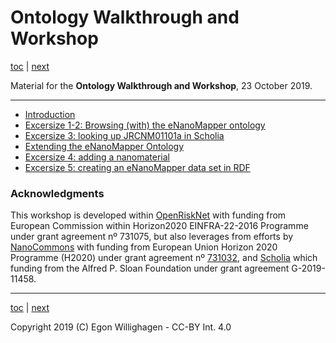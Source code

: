 # Ontology Walkthrough and Workshop

[toc](./README.md) | [next](intro.md)

Material for the **Ontology Walkthrough and Workshop**, 23 October 2019.

---

* [Introduction](intro.md)
* [Excersize 1-2: Browsing (with) the eNanoMapper ontology](browsing.md)
* [Excersize 3: looking up JRCNM01101a in Scholia](scholia.md)
* [Extending the eNanoMapper Ontology](extending.md)
* [Excersize 4: adding a nanomaterial](nanomaterial.md)
* [Excersize 5: creating an eNanoMapper data set in RDF](rdf.md)

### Acknowledgments

This workshop is developed within [OpenRiskNet](https://openrisknet.org/) with funding from European Commission within Horizon2020
EINFRA-22-2016 Programme under grant agreement nº 731075, 
but also leverages from efforts by [NanoCommons](https://www.nanocommons.eu/) with funding from European Union Horizon 2020 Programme (H2020)
under grant agreement nº [731032](https://cordis.europa.eu/project/rcn/212586/en),
and [Scholia](https://tools.wmflabs.org/scholia/) which funding from the Alfred P. Sloan Foundation under
grant agreement G-2019-11458.

---

[toc](./README.md) | [next](intro.md)

Copyright 2019 (C) Egon Willighagen - CC-BY Int. 4.0
